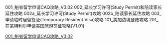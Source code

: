 001_魁省留学申请CAQ攻略_V3.02
002_延长学习许可(Study Permit)和陪读家长延住攻略
002a_延长学习许可(Study Permit)攻略
002b_陪读家长延住攻略
003_申请临时居留签证(Temporary Resident Visa)攻略
101_美加边境登陆攻略
201_在蒙特利尔申请美国旅游签证攻略(V1.01)

<a href = "001_魁省留学申请CAQ攻略_V3.02.htm">001_魁省留学申请CAQ攻略_V3.02</a>
